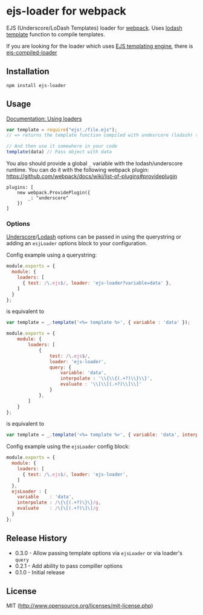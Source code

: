 # ejs-loader for webpack

EJS (Underscore/LoDash Templates) loader for [webpack](http://webpack.github.io/). Uses [lodash template](http://lodash.com/docs#template) function to compile templates.

If you are looking for the loader which uses [EJS templating engine](https://github.com/tj/ejs), there is [ejs-compiled-loader](https://github.com/bazilio91/ejs-compiled-loader)

## Installation

`npm install ejs-loader`

## Usage

[Documentation: Using loaders](http://webpack.github.io/docs/using-loaders.html)

``` javascript
var template = require("ejs!./file.ejs");
// => returns the template function compiled with undesrcore (lodash) templating engine.

// And then use it somewhere in your code
template(data) // Pass object with data
```

You also should provide a global `_` variable with the lodash/underscore runtime. You can do it with the following webpack plugin: https://github.com/webpack/docs/wiki/list-of-plugins#provideplugin

```
plugins: [
    new webpack.ProvidePlugin({
        _: "underscore"
    })
]
```

### Options
[Underscore](http://underscorejs.org/#template)/[Lodash](https://lodash.com/docs#template) options can be passed in using the querystring or adding an ```esjLoader``` options block to your configuration.

Config example using a querystring:
``` js
module.exports = {
  module: {
    loaders: [
      { test: /\.ejs$/, loader: 'ejs-loader?variable=data' },
    ]
  }
};
```
is equivalent to
``` js
var template = _.template('<%= template %>', { variable : 'data' });
```

``` js
module.exports = {
    module: {
        loaders: [
            {
                test: /\.ejs$/, 
                loader: 'ejs-loader', 
                query: { 
                    variable: 'data', 
                    interpolate : '\\{\\{(.+?)\\}\\}', 
                    evaluate : '\\[\\[(.+?)\\]\\]' 
                }
            },
        ]
    }
};
```
is equivalent to
``` js
var template = _.template('<%= template %>', { variable: 'data', interpolate : '\\{\\{(.+?)\\}\\}', evaluate : '\\[\\[(.+?)\\]\\]' });
```

Config example using the ```ejsLoader``` config block:
``` js
module.exports = {
  module: {
    loaders: [
      { test: /\.ejs$/, loader: 'ejs-loader',
    ]
  },
  ejsLoader : {
    variable    : 'data',
    interpolate : /\{\{(.+?)\}\}/g,
    evaluate    : /\[\[(.+?)\]\]/g
  }
};
```

## Release History
* 0.3.0 - Allow passing template options via `ejsLoader` or via loader's `query`
* 0.2.1 - Add ability to pass compiller options
* 0.1.0 - Initial release

## License

MIT (http://www.opensource.org/licenses/mit-license.php)
